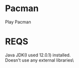 # Pacman
Play Pacman

# REQS
Java JDK(I used 12.0.1) installed.\
Doesn't use any external libraries\

